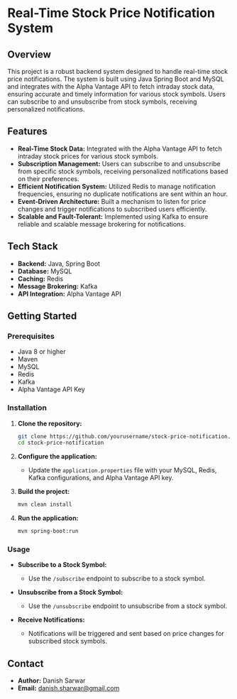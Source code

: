 
# Real-Time Stock Price Notification System

## Overview

This project is a robust backend system designed to handle real-time stock price notifications. The system is built using Java Spring Boot and MySQL and integrates with the Alpha Vantage API to fetch intraday stock data, ensuring accurate and timely information for various stock symbols. Users can subscribe to and unsubscribe from stock symbols, receiving personalized notifications.

## Features

- **Real-Time Stock Data:** Integrated with the Alpha Vantage API to fetch intraday stock prices for various stock symbols.
- **Subscription Management:** Users can subscribe to and unsubscribe from specific stock symbols, receiving personalized notifications based on their preferences.
- **Efficient Notification System:** Utilized Redis to manage notification frequencies, ensuring no duplicate notifications are sent within an hour.
- **Event-Driven Architecture:** Built a mechanism to listen for price changes and trigger notifications to subscribed users efficiently.
- **Scalable and Fault-Tolerant:** Implemented using Kafka to ensure reliable and scalable message brokering for notifications.

## Tech Stack

- **Backend:** Java, Spring Boot
- **Database:** MySQL
- **Caching:** Redis
- **Message Brokering:** Kafka
- **API Integration:** Alpha Vantage API

## Getting Started

### Prerequisites

- Java 8 or higher
- Maven
- MySQL
- Redis
- Kafka
- Alpha Vantage API Key

### Installation

1. **Clone the repository:**
   ```bash
   git clone https://github.com/yourusername/stock-price-notification.git
   cd stock-price-notification
   ```

2. **Configure the application:**
   - Update the `application.properties` file with your MySQL, Redis, Kafka configurations, and Alpha Vantage API key.

3. **Build the project:**
   ```bash
   mvn clean install
   ```

4. **Run the application:**
   ```bash
   mvn spring-boot:run
   ```

### Usage

- **Subscribe to a Stock Symbol:**
  - Use the `/subscribe` endpoint to subscribe to a stock symbol.
  
- **Unsubscribe from a Stock Symbol:**
  - Use the `/unsubscribe` endpoint to unsubscribe from a stock symbol.
  
- **Receive Notifications:**
  - Notifications will be triggered and sent based on price changes for subscribed stock symbols.


## Contact

- **Author:** Danish Sarwar
- **Email:** danish.sharwar@gmail.com
